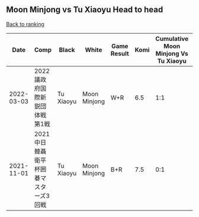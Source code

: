 ## Moon Minjong vs Tu Xiaoyu Head to head

[Back to ranking](../../index.md)




| **Date** | **Comp** | **Black** | **White** | **Game Result** | **Komi** | **Cumulative Moon Minjong Vs Tu Xiaoyu** | **Moon Minjong Streak** | **Tu Xiaoyu Streak** | 
| --- | --- | --- | --- | --- | --- | --- | --- | --- |
| 2022-03-03 | 2022議政府国際新鋭団体戦第1戦 | Tu Xiaoyu | Moon Minjong | W+R | 6.5 | 1:1 | 1 | 0 | 
| 2021-11-01 | 2021中日韓聶衛平杯囲碁マスターズ3回戦 | Tu Xiaoyu | Moon Minjong | B+R | 7.5 | 0:1 | 0 | 1 |





